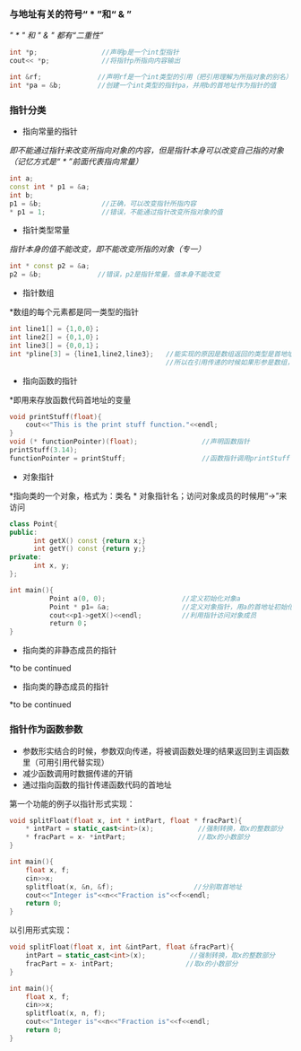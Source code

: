 ### 与地址有关的符号“ * ”和“ & ”
*" * "  和 " & " 都有“二重性”*
```c++
int *p;                //声明p是一个int型指针
cout<< *p;             //将指针p所指向内容输出

int &rf;              //声明rf是一个int类型的引用（把引用理解为所指对象的别名）
int *pa = &b;         //创建一个int类型的指针pa，并用b的首地址作为指针的值
```
### 指针分类
* 指向常量的指针

*即不能通过指针来改变所指向对象的内容，但是指针本身可以改变自己指的对象（记忆方式是“ * ”前面代表指向常量）*

```c++
int a;
const int * p1 = &a;        
int b;
p1 = &b;               //正确，可以改变指针所指内容
* p1 = 1;              //错误，不能通过指针改变所指对象的值
```

* 指针类型常量

*指针本身的值不能改变，即不能改变所指的对象（专一）*
```c++
int * const p2 = &a;
p2 = &b;              //错误，p2是指针常量，值本身不能改变
```

* 指针数组

*数组的每个元素都是同一类型的指针
```c++
int line1[] = {1,0,0}；
int line2[] = {0,1,0}；
int line3[] = {0,0,1}；
int *pline[3] = {line1,line2,line3};   //能实现的原因是数组返回的类型是首地址,
                                       //所以在引用传递的时候如果形参是数组，不用加引用&
```

* 指向函数的指针

*即用来存放函数代码首地址的变量
```c++
void printStuff(float){
    cout<<"This is the print stuff function."<<endl;
}
void (* functionPointer)(float);                //声明函数指针
printStuff(3.14);
functionPointer = printStuff;                   //函数指针调用printStuff
```

* 对象指针

*指向类的一个对象，格式为：类名 * 对象指针名；访问对象成员的时候用“->”来访问
```c++
class Point{
public:
      int getX() const {return x;}
      int getY() const {return y;}
private:
      int x, y;
};

int main(){
          Point a(0, 0);                   //定义初始化对象a
          Point * p1= &a;                  //定义对象指针，用a的首地址初始化
          cout<<p1->getX()<<endl;          //利用指针访问对象成员
          return 0；
}
```

* 指向类的非静态成员的指针

*to be continued

* 指向类的静态成员的指针

*to be continued

### 指针作为函数参数
* 参数形实结合的时候，参数双向传递，将被调函数处理的结果返回到主调函数里（可用引用代替实现）
* 减少函数调用时数据传递的开销
* 通过指向函数的指针传递函数代码的首地址

第一个功能的例子以指针形式实现：
```c++
void splitFloat(float x, int * intPart, float * fracPart){
    * intPart = static_cast<int>(x);           //强制转换，取x的整数部分
    * fracPart = x- *intPart;                  //取x的小数部分
}

int main(){
    float x, f;
    cin>>x;
    splitfloat(x, &n, &f);                    //分别取首地址
    cout<<"Integer is"<<n<<"Fraction is"<<f<<endl;
    return 0;
}
```
以引用形式实现：
```c++
void splitFloat(float x, int &intPart, float &fracPart){
    intPart = static_cast<int>(x);           //强制转换，取x的整数部分
    fracPart = x- intPart;                  //取x的小数部分
}

int main(){
    float x, f;
    cin>>x;
    splitfloat(x, n, f);
    cout<<"Integer is"<<n<<"Fraction is"<<f<<endl;
    return 0;
}
```
